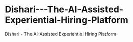 # Dishari---The-AI-Assisted-Experiential-Hiring-Platform
Dishari - The AI-Assisted Experiential Hiring Platform
